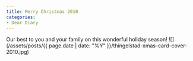 ```yaml
---
title: Merry Christmas 2010
categories:
- Dear Diary
---
```


Our best to you and your family on this wonderful holiday season!
![](/assets/posts/{{ page.date | date: "%Y" }}/thingelstad-xmas-card-cover-2010.jpg)
